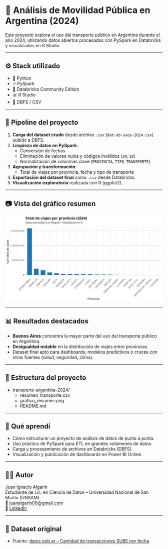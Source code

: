 # 🚌 Análisis de Movilidad Pública en Argentina (2024)

Este proyecto explora el uso del transporte público en Argentina durante el año 2024, utilizando datos abiertos procesados con PySpark en Databricks y visualizados en R Studio.

---

## ⚙️ Stack utilizado

- 🐍 Python
- 🔥 PySpark
- 🧠 Databricks Community Edition
- 📊 R Studio
- 📁 DBFS / CSV

---

## 🔄 Pipeline del proyecto

1. **Carga del dataset crudo** desde archivo `.csv` (`dat-ab-usos-2024.csv`) subido a DBFS.
2. **Limpieza de datos en PySpark**:
   - Conversión de fechas
   - Eliminación de valores nulos y códigos inválidos (`JN`, `SD`)
   - Normalización de columnas clave (`PROVINCIA`, `TIPO_TRANSPORTE`)
3. **Agrupación y transformación**:
   - Total de viajes por provincia, fecha y tipo de transporte
4. **Exportación del dataset final** como `.csv` desde Databricks.
5. **Visualización exploratoria** realizada con R (ggplot2).

---

## 📷 Vista del gráfico resumen

![Gráfico de viajes por provincia](/grafico_resumen.png)

---

## 📊 Resultados destacados

- **Buenos Aires** concentra la mayor parte del uso del transporte público en Argentina.
- **Desigualdad notable** en la distribución de viajes entre provincias.
- Dataset final apto para dashboards, modelos predictivos o cruces con otras fuentes (salud, seguridad, clima).

---

## 📁 Estructura del proyecto

- transporte-argentina-2024/
  - resumen_transporte.csv
  - grafico_resumen.png
  - README.md
    
---

## 🧠 Qué aprendí

- Cómo estructurar un proyecto de análisis de datos de punta a punta.
- Uso práctico de PySpark para ETL en grandes volúmenes de datos.
- Carga y procesamiento de archivos en Databricks (DBFS).
- Visualización y publicación de dashboards en Power BI Online.

---

## 🧑‍💻 Autor

Juan Ignacio Algarin  
Estudiante de Lic. en Ciencia de Datos – Universidad Nacional de San Martín (UNSAM)  
📧 juanalgarin00@gmail.com  
🔗 [LinkedIn](https://www.linkedin.com/in/juan-ignacio-algarin-0167b018b/)

---

## 📌 Dataset original

- Fuente: [datos.gob.ar – Cantidad de transacciones SUBE por fecha](https://datos.gob.ar/dataset/transporte-sube---cantidad-transacciones-usos-por-fecha/archivo/transporte_c7dad6d8-8fe4-449e-82c9-18ed8574eae8)
